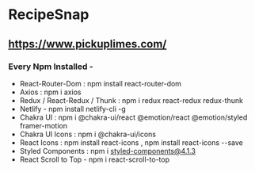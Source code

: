 # RecipeSnap

## https://www.pickuplimes.com/

### Every Npm Installed -

- React-Router-Dom : npm install react-router-dom
- Axios : npm i axios
- Redux / React-Redux / Thunk : npm i redux react-redux redux-thunk
- Netlify - npm install netlify-cli -g
- Chakra UI : npm i @chakra-ui/react @emotion/react @emotion/styled framer-motion
- Chakra UI Icons : npm i @chakra-ui/icons
- React Icons : npm install react-icons , npm install react-icons --save
- Styled Components : npm i styled-components@4.1.3
- React Scroll to Top - npm i react-scroll-to-top
